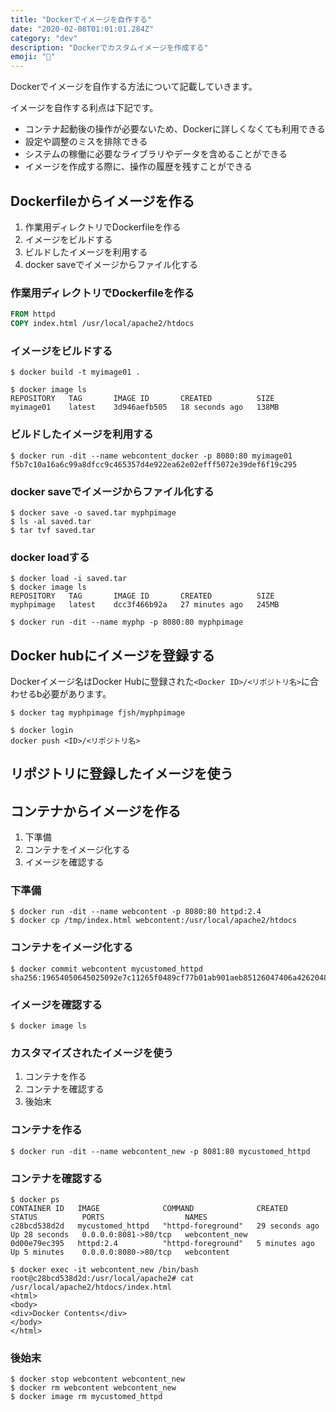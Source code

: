 ```yaml
---
title: "Dockerでイメージを自作する"
date: "2020-02-08T01:01:01.284Z"
category: "dev"
description: "Dockerでカスタムイメージを作成する"
emoji: "🖖"
---
```


Dockerでイメージを自作する方法について記載していきます。

イメージを自作する利点は下記です。

- コンテナ起動後の操作が必要ないため、Dockerに詳しくなくても利用できる
- 設定や調整のミスを排除できる
- システムの稼働に必要なライブラリやデータを含めることができる
- イメージを作成する際に、操作の履歴を残すことができる



## Dockerfileからイメージを作る

1. 作業用ディレクトリでDockerfileを作る
2. イメージをビルドする
3. ビルドしたイメージを利用する
4. docker saveでイメージからファイル化する

### 作業用ディレクトリでDockerfileを作る

```dockerfile
FROM httpd
COPY index.html /usr/local/apache2/htdocs
```

### イメージをビルドする

```shell
$ docker build -t myimage01 .

$ docker image ls
REPOSITORY   TAG       IMAGE ID       CREATED          SIZE
myimage01    latest    3d946aefb505   18 seconds ago   138MB
```

### ビルドしたイメージを利用する

```shell
$ docker run -dit --name webcontent_docker -p 8080:80 myimage01
f5b7c10a16a6c99a8dfcc9c465357d4e922ea62e02efff5072e39def6f19c295
```

### docker saveでイメージからファイル化する

```shell
$ docker save -o saved.tar myphpimage
$ ls -al saved.tar
$ tar tvf saved.tar 
```

### docker loadする

```shell
$ docker load -i saved.tar
$ docker image ls
REPOSITORY   TAG       IMAGE ID       CREATED          SIZE
myphpimage   latest    dcc3f466b92a   27 minutes ago   245MB

$ docker run -dit --name myphp -p 8080:80 myphpimage

```


## Docker hubにイメージを登録する

Dockerイメージ名はDocker Hubに登録された`<Docker ID>/<リポジトリ名>`に合わせるb必要があります。

```shell
$ docker tag myphpimage fjsh/myphpimage
```

```shell
$ docker login
docker push <ID>/<リポジトリ名>
```

## リポジトリに登録したイメージを使う



## コンテナからイメージを作る

1. 下準備
2. コンテナをイメージ化する
3. イメージを確認する


### 下準備

```shell
$ docker run -dit --name webcontent -p 8080:80 httpd:2.4
$ docker cp /tmp/index.html webcontent:/usr/local/apache2/htdocs
```

### コンテナをイメージ化する

```shell
$ docker commit webcontent mycustomed_httpd
sha256:19654050645025092e7c11265f0489cf77b01ab901aeb85126047406a4262048
```

### イメージを確認する

```shell
$ docker image ls
```

### カスタマイズされたイメージを使う

1. コンテナを作る
2. コンテナを確認する
3. 後始末

### コンテナを作る

```shell
$ docker run -dit --name webcontent_new -p 8081:80 mycustomed_httpd
```


### コンテナを確認する

```shell
$ docker ps
CONTAINER ID   IMAGE              COMMAND              CREATED          STATUS          PORTS                  NAMES
c28bcd538d2d   mycustomed_httpd   "httpd-foreground"   29 seconds ago   Up 28 seconds   0.0.0.0:8081->80/tcp   webcontent_new
0d00e79ec395   httpd:2.4          "httpd-foreground"   5 minutes ago    Up 5 minutes    0.0.0.0:8080->80/tcp   webcontent

$ docker exec -it webcontent_new /bin/bash
root@c28bcd538d2d:/usr/local/apache2# cat /usr/local/apache2/htdocs/index.html 
<html>
<body>
<div>Docker Contents</div>
</body>
</html>

```

### 後始末

```shell
$ docker stop webcontent webcontent_new
$ docker rm webcontent webcontent_new
$ docker image rm mycustomed_httpd
```



